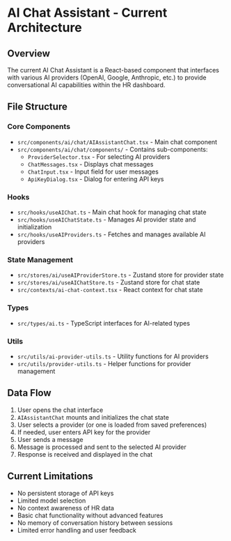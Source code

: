# AI Chat Assistant - Current Architecture

## Overview
The current AI Chat Assistant is a React-based component that interfaces with various AI providers (OpenAI, Google, Anthropic, etc.) to provide conversational AI capabilities within the HR dashboard.

## File Structure

### Core Components
- `src/components/ai/chat/AIAssistantChat.tsx` - Main chat component
- `src/components/ai/chat/components/` - Contains sub-components:
  - `ProviderSelector.tsx` - For selecting AI providers
  - `ChatMessages.tsx` - Displays chat messages
  - `ChatInput.tsx` - Input field for user messages
  - `ApiKeyDialog.tsx` - Dialog for entering API keys

### Hooks
- `src/hooks/useAIChat.ts` - Main chat hook for managing chat state
- `src/hooks/useAIChatState.ts` - Manages AI provider state and initialization
- `src/hooks/useAIProviders.ts` - Fetches and manages available AI providers

### State Management
- `src/stores/ai/useAIProviderStore.ts` - Zustand store for provider state
- `src/stores/ai/useAIChatStore.ts` - Zustand store for chat state
- `src/contexts/ai-chat-context.tsx` - React context for chat state

### Types
- `src/types/ai.ts` - TypeScript interfaces for AI-related types

### Utils
- `src/utils/ai-provider-utils.ts` - Utility functions for AI providers
- `src/utils/provider-utils.ts` - Helper functions for provider management

## Data Flow
1. User opens the chat interface
2. `AIAssistantChat` mounts and initializes the chat state
3. User selects a provider (or one is loaded from saved preferences)
4. If needed, user enters API key for the provider
5. User sends a message
6. Message is processed and sent to the selected AI provider
7. Response is received and displayed in the chat

## Current Limitations
- No persistent storage of API keys
- Limited model selection
- No context awareness of HR data
- Basic chat functionality without advanced features
- No memory of conversation history between sessions
- Limited error handling and user feedback
